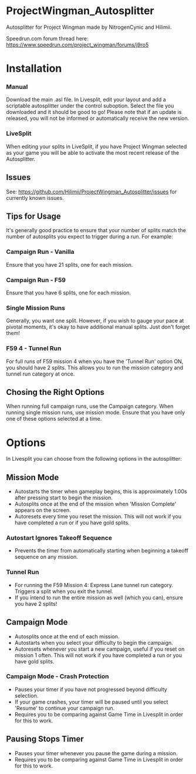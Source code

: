 # ProjectWingman_Autosplitter
Autosplitter for Project Wingman made by NitrogenCynic and Hilimii.

Speedrun.com forum thread here: https://www.speedrun.com/project_wingman/forums/j9ro5

# Installation
### Manual
Download the main .asl file. In Livesplit, edit your layout and add a scriptable autosplitter under the control suboption. Select the file you downloaded and it should be good to go! Please note that if an update is released, you will not be informed or automatically receive the new version.
### LiveSplit
When editing your splits in LiveSplit, if you have Project Wingman selected as your game you will be able to activate the most recent release of the Autosplitter.

## Issues
See: https://github.com/Hilimii/ProjectWingman_Autosplitter/issues for currently known issues.

## Tips for Usage
It's generally good practice to ensure that your number of splits match the number of autosplits you expect to trigger during a run. For example:
### Campaign Run - Vanilla
Ensure that you have 21 splits, one for each mission.
### Campaign Run - F59
Ensure that you have 6 splits, one for each mission.
### Single Mission Runs
Generally, you want one split. However, if you wish to gauge your pace at pivotal moments, it's okay to have additional manual splits. Just don't forget them!
### F59 4 - Tunnel Run
For full runs of F59 mission 4 when you have the 'Tunnel Run' option ON, you should have 2 splits. This allows you to run the mission category and tunnel run category at once.
## Chosing the Right Options
When running full campaign runs, use the Campaign category. When running single mission runs, use mission mode. Ensure that you have only one of these options selected at a time.

# Options
In Livesplit you can choose from the following options in the autosplitter:

## Mission Mode
* Autostarts the timer when gameplay begins, this is approximately 1.00s after pressing start to begin the mission.
* Autosplits once at the end of the mission when 'Mission Complete' appears on the screen.
* Autoresets every time you reset the mission. This will not work if you have completed a run or if you have gold splits.
### Autostart Ignores Takeoff Sequence
* Prevents the timer from automatically starting when beginning a takeoff sequence on any mission.
### Tunnel Run
* For running the F59 Mission 4: Express Lane tunnel run category. Triggers a split when you exit the tunnel.
* If you intend to run the entire mission as well (which you can), ensure you have 2 splits!
## Campaign Mode
* Autosplits once at the end of each mission.
* Autostarts when you select your difficulty to begin the campaign.
* Autoresets whenever you start a new campaign, useful if you reset on mission 1 often. This will not work if you have completed a run or you have gold splits.
### Campaign Mode - Crash Protection
* Pauses your timer if you have not progressed beyond difficulty selection.
* If your game crashes, your timer will be paused until you select 'Resume' to continue your campaign run.
* Requires you to be comparing against Game Time in Livesplit in order for this to work.
## Pausing Stops Timer
* Pauses your timer whenever you pause the game during a mission.
* Requires you to be comparing against Game Time in Livesplit in order for this to work.

